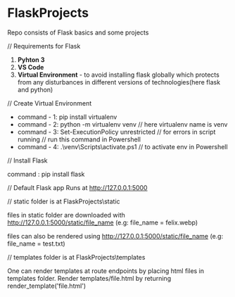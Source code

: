 # FlaskProjects
Repo consists of Flask basics and some projects

// Requirements for Flask
1. **Pyhton 3**
2. **VS Code**
3. **Virtual Environment** - to avoid installing flask globally which protects from any disturbances in different versions of technologies(here flask and python)



// Create Virtual Environment
- command - 1: pip install virtualenv
- command - 2: python -m virtualenv venv // here virtualenv name is venv
- command - 3: Set-ExecutionPolicy unrestricted // for errors in script running // run this command in Powershell
- command - 4: .\venv\Scripts\activate.ps1 // to activate env in Powershell



// Install Flask

command : pip install flask


// Default Flask app Runs at http://127.0.0.1:5000


// static folder is at FlaskProjects\static

files in static folder are downloaded with http://127.0.0.1:5000/static/file_name (e.g: file_name = felix.webp)

files can also be rendered using http://127.0.0.1:5000/static/file_name (e.g: file_name = test.txt)

// templates folder is at FlaskProjects\templates

One can render templates at route endpoints by placing html files in templates folder.
Render templates/file.html by returning render_template('file.html')